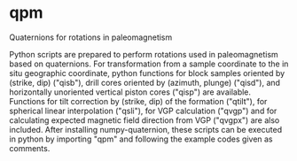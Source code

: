 # qpm
Quaternions for rotations in paleomagnetism

Python scripts are prepared to perform rotations used in paleomagnetism based on quaternions. For transformation from a sample coordinate to the in situ geographic coordinate, python functions for block samples oriented by (strike, dip) ("qisb"), drill cores oriented by (azimuth, plunge) ("qisd"), and horizontally unoriented vertical piston cores ("qisp") are available. Functions for tilt correction by (strike, dip) of the formation ("qtilt"), for spherical linear interpolation ("qsli"), for VGP calculation ("qvgp") and for calculating expected magnetic field direction from VGP ("qvgpx") are also included. After installing numpy-quaternion, these scripts can be executed in python by importing "qpm" and following the example codes given as comments.
